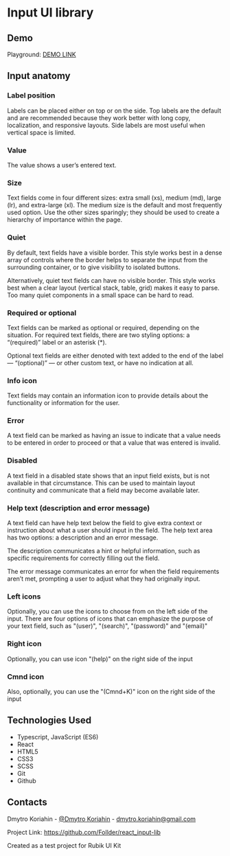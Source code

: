 # Input UI library

## Demo

Playground: [DEMO LINK](https://follder.github.io/react_input-lib/)

## Input anatomy

### Label position

Labels can be placed either on top or on the side. Top labels are the default and are recommended because they work better with long copy, localization, and responsive layouts. Side labels are most useful when vertical space is limited.

### Value

The value shows a user’s entered text.

### Size

Text fields come in four different sizes: extra small (xs), medium (md), large (lr), and extra-large (xl).
The medium size is the default and most frequently used option. Use the other sizes sparingly; they should be used to create a hierarchy of importance within the page.

### Quiet

By default, text fields have a visible border. This style works best in a dense array of controls where the border helps to separate the input from the surrounding container, or to give visibility to isolated buttons.

Alternatively, quiet text fields can have no visible border. This style works best when a clear layout (vertical stack, table, grid) makes it easy to parse. Too many quiet components in a small space can be hard to read.

### Required or optional

Text fields can be marked as optional or required, depending on the situation. For required text fields, there are two styling options: a “(required)” label or an asterisk (\*).

Optional text fields are either denoted with text added to the end of the label — “(optional)” — or other custom text, or have no indication at all.

### Info icon

Text fields may contain an information icon to provide details about the functionality or information for the user.

### Error

A text field can be marked as having an issue to indicate that a value needs to be entered in order to proceed or that a value that was entered is invalid.

### Disabled

A text field in a disabled state shows that an input field exists, but is not available in that circumstance. This can be used to maintain layout continuity and communicate that a field may become available later.

### Help text (description and error message)

A text field can have help text below the field to give extra context or instruction about what a user should input in the field. The help text area has two options: a description and an error message.

The description communicates a hint or helpful information, such as specific requirements for correctly filling out the field.

The error message communicates an error for when the field requirements aren’t met, prompting a user to adjust what they had originally input.

### Left icons

Optionally, you can use the icons to choose from on the left side of the input. There are four options of icons that can emphasize the purpose of your text field, such as "(user)", "(search)", "(password)" and "(email)"

### Right icon

Optionally, you can use icon "(help)" on the right side of the input

### Cmnd icon

Also, optionally, you can use the "(Cmnd+K)" icon on the right side of the input

## Technologies Used

- Typescript, JavaScript (ES6)
- React
- HTML5
- CSS3
- SCSS
- Git
- Github

## Contacts

Dmytro Koriahin - [@Dmytro Koriahin](https://github.com/Follder) - [dmytro.koriahin@gmail.com](mailto:dmytro.koriahin@gmail.com)

Project Link: https://github.com/Follder/react_input-lib

Created as a test project for Rubik UI Kit
